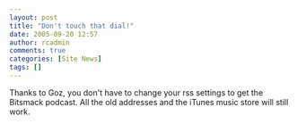 ```yaml
---
layout: post
title: "Don't touch that dial!"
date: 2005-09-20 12:57
author: rcadmin
comments: true
categories: [Site News]
tags: []
---
```

Thanks to Goz, you don't have to change your rss settings to get the Bitsmack podcast. All the old addresses and the iTunes music store will still work.
